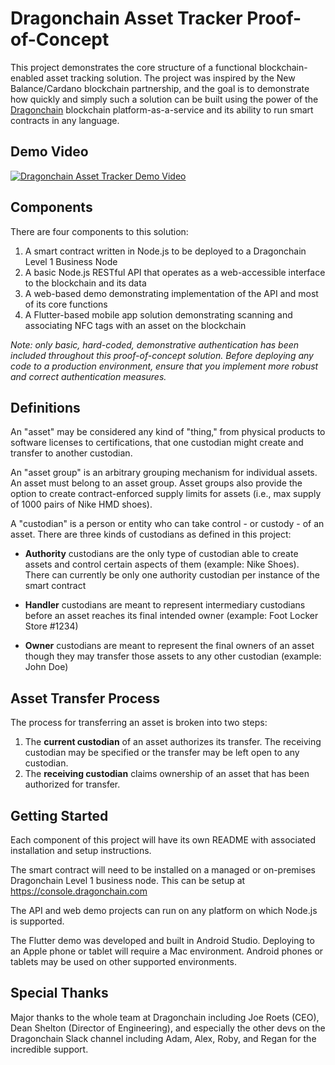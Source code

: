 # Dragonchain Asset Tracker Proof-of-Concept

This project demonstrates the core structure of a functional blockchain-enabled asset tracking solution. The project was inspired by the New Balance/Cardano blockchain partnership, and the goal is to demonstrate how quickly and simply such a solution can be built using the power of the [Dragonchain](https://www.dragonchain.com) blockchain platform-as-a-service and its ability to run smart contracts in any language.

## Demo Video

[![Dragonchain Asset Tracker Demo Video](https://herebedrgns.com/wp-content/uploads/2019/11/asset-tracker-demo-screencap.png)](https://herebedrgns.com/building-a-blockchain-asset-tracker-on-dragonchain-design-considerations/)

## Components

There are four components to this solution:

1. A smart contract written in Node.js to be deployed to a Dragonchain Level 1 Business Node
2. A basic Node.js RESTful API that operates as a web-accessible interface to the blockchain and its data
3. A web-based demo demonstrating implementation of the API and most of its core functions
4. A Flutter-based mobile app solution demonstrating scanning and associating NFC tags with an asset on the blockchain

*Note: only basic, hard-coded, demonstrative authentication has been included throughout this proof-of-concept solution. Before deploying any code to a production environment, ensure that you implement more robust and correct authentication measures.*

## Definitions

An "asset" may be considered any kind of "thing," from physical products to software licenses to certifications, that one custodian might create and transfer to another custodian.

An "asset group" is an arbitrary grouping mechanism for individual assets. An asset must belong to an asset group. Asset groups also provide the option to create contract-enforced supply limits for assets (i.e., max supply of 1000 pairs of Nike HMD shoes).

A "custodian" is a person or entity who can take control - or custody - of an asset. There are three kinds of custodians as defined in this project:

- **Authority** custodians are the only type of custodian able to create assets and control certain aspects of them (example: Nike Shoes). There can currently be only one authority custodian per instance of the smart contract

- **Handler** custodians are meant to represent intermediary custodians before an asset reaches its final intended owner (example: Foot Locker Store #1234)

- **Owner** custodians are meant to represent the final owners of an asset though they may transfer those assets to any other custodian (example: John Doe)

## Asset Transfer Process

The process for transferring an asset is broken into two steps:

1. The **current custodian** of an asset authorizes its transfer. The receiving custodian may be specified or the transfer may be left open to any custodian.
2. The **receiving custodian** claims ownership of an asset that has been authorized for transfer.

## Getting Started

Each component of this project will have its own README with associated installation and setup instructions.

The smart contract will need to be installed on a managed or on-premises Dragonchain Level 1 business node. This can be setup at https://console.dragonchain.com

The API and web demo projects can run on any platform on which Node.js is supported.

The Flutter demo was developed and built in Android Studio. Deploying to an Apple phone or tablet will require a Mac environment. Android phones or tablets may be used on other supported environments.

## Special Thanks

Major thanks to the whole team at Dragonchain including Joe Roets (CEO), Dean Shelton (Director of Engineering), and especially the other devs on the Dragonchain Slack channel including Adam, Alex, Roby, and Regan for the incredible support.
